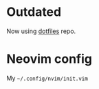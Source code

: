 # Outdated
Now using [dotfiles](https://github.com/jackcogdill/dotfiles) repo.

# Neovim config
My `~/.config/nvim/init.vim`

